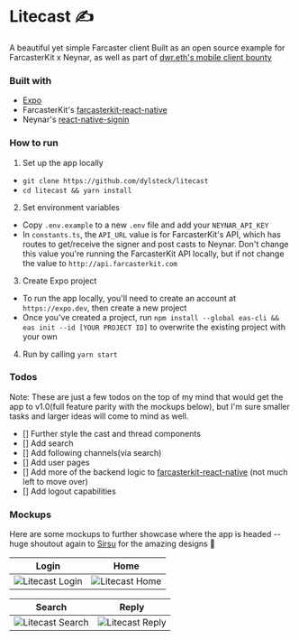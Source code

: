 # Litecast ✍️

A beautiful yet simple Farcaster client
Built as an open source example for FarcasterKit x Neynar, as well as part of [dwr.eth's mobile client bounty](https://warpcast.com/dwr.eth/0x5727a985)

### Built with

-   [Expo](https://expo.dev)
-   FarcasterKit's [farcasterkit-react-native](https://www.npmjs.com/package/farcasterkit-react-native)
- Neynar's [react-native-signin](https://www.npmjs.com/package/@neynar/react-native-signin)


### How to run

1. Set up the app locally

-   `git clone https://github.com/dylsteck/litecast`
-   `cd litecast && yarn install`

2. Set environment variables

-   Copy `.env.example` to a new `.env` file and add your `NEYNAR_API_KEY`
-   In `constants.ts`, the `API_URL` value is for FarcasterKit's API, which has routes to get/receive the signer and post casts to Neynar. Don't change this value you're running the FarcasterKit API locally, but if not change the value to `http://api.farcasterkit.com`

3. Create Expo project

-   To run the app locally, you'll need to create an account at `https://expo.dev`, then create a new project
-   Once you've created a project, run `npm install --global eas-cli && eas init --id [YOUR PROJECT ID]` to overwrite the existing project with your own

4. Run by calling `yarn start`

### Todos
Note: These are just a few todos on the top of my mind that would get the app to v1.0(full feature parity with the mockups below), but I'm sure smaller tasks and larger ideas will come to mind as well.

-   [] Further style the cast and thread components
-   [] Add search
-   [] Add following channels(via search)
-   [] Add user pages
-   [] Add more of the backend logic to [farcasterkit-react-native](https://www.npmjs.com/package/farcasterkit-react-native) (not much left to move over)
-   [] Add logout capabilities

### Mockups

Here are some mockups to further showcase where the app is headed -- huge shoutout again to [Sirsu](https://warpcast.com/sirsu) for the amazing designs 🙌

|                       Login                        |                       Home                        |
| :------------------------------------------------: | :-----------------------------------------------: |
| ![Litecast Login](https://i.imgur.com/ncsCxVU.png) | ![Litecast Home](https://i.imgur.com/GBlg0fJ.png) |

|                       Search                        |                       Reply                        |
| :-------------------------------------------------: | :------------------------------------------------: |
| ![Litecast Search](https://i.imgur.com/cDsCm95.png) | ![Litecast Reply](https://i.imgur.com/BdhLkTy.png) |
